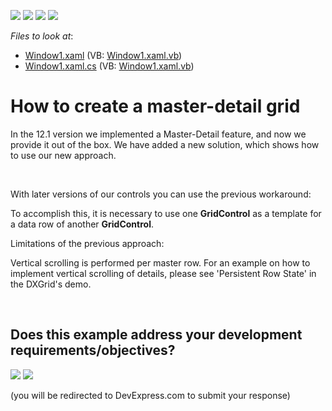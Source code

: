 <!-- default badges list -->
![](https://img.shields.io/endpoint?url=https://codecentral.devexpress.com/api/v1/VersionRange/128649296/10.2.3%2B)
[![](https://img.shields.io/badge/Open_in_DevExpress_Support_Center-FF7200?style=flat-square&logo=DevExpress&logoColor=white)](https://supportcenter.devexpress.com/ticket/details/E1000)
[![](https://img.shields.io/badge/📖_How_to_use_DevExpress_Examples-e9f6fc?style=flat-square)](https://docs.devexpress.com/GeneralInformation/403183)
[![](https://img.shields.io/badge/💬_Leave_Feedback-feecdd?style=flat-square)](#does-this-example-address-your-development-requirementsobjectives)
<!-- default badges end -->
<!-- default file list -->
*Files to look at*:

* [Window1.xaml](./CS/Window1.xaml) (VB: [Window1.xaml.vb](./VB/Window1.xaml.vb))
* [Window1.xaml.cs](./CS/Window1.xaml.cs) (VB: [Window1.xaml.vb](./VB/Window1.xaml.vb))
<!-- default file list end -->
# How to create a master-detail grid


<p>In the 12.1 version we implemented a Master-Detail feature, and now we provide it out of the box. We have added a new solution, which shows how to use our new approach.</p><br />
<p>With later versions of our controls you can use the previous workaround:</p><p>To accomplish this, it is necessary to use one <strong>GridControl</strong> as a template for a data row of another <strong>GridControl</strong>.</p><p>Limitations of the previous approach:</p><p>Vertical scrolling is performed per master row. For an example on how to implement vertical scrolling of details, please see 'Persistent Row State' in the DXGrid's demo.</p>

<br/>


<!-- feedback -->
## Does this example address your development requirements/objectives?

[<img src="https://www.devexpress.com/support/examples/i/yes-button.svg"/>](https://www.devexpress.com/support/examples/survey.xml?utm_source=github&utm_campaign=wpf-data-grid-create-master-detail-grid&~~~was_helpful=yes) [<img src="https://www.devexpress.com/support/examples/i/no-button.svg"/>](https://www.devexpress.com/support/examples/survey.xml?utm_source=github&utm_campaign=wpf-data-grid-create-master-detail-grid&~~~was_helpful=no)

(you will be redirected to DevExpress.com to submit your response)
<!-- feedback end -->
